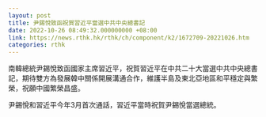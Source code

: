 ```yaml
---
layout: post
title: 尹錫悅致函祝賀習近平當選中共中央總書記
date: 2022-10-26 08:49:32.000000000 +08:00
link: https://news.rthk.hk/rthk/ch/component/k2/1672709-20221026.htm
categories: rthk
---
```


南韓總統尹錫悅致函國家主席習近平，祝賀習近平在中共二十大當選中共中央總書記，期待雙方為發展韓中關係開展溝通合作，維護半島及東北亞地區和平穩定與繁榮，祝願中國繁榮昌盛。

尹錫悅和習近平今年3月首次通話，習近平當時祝賀尹錫悅當選總統。
